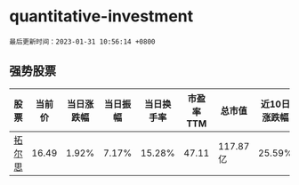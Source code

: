 # quantitative-investment

`最后更新时间：2023-01-31 10:56:14 +0800`

## 强势股票

|股票|当前价|当日涨跌幅|当日振幅|当日换手率|市盈率TTM|总市值|近10日涨跌幅|
|----|----|----|----|----|----|----|----|
|[拓尔思](https://xueqiu.com/S/SZ300229)|16.49|1.92%|7.17%|15.28%|47.11|117.87亿|25.59%|
